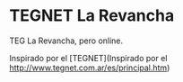# TEGNET La Revancha
TEG La Revancha, pero online.

Inspirado por el [TEGNET](Inspirado por el http://www.tegnet.com.ar/es/principal.htm)
